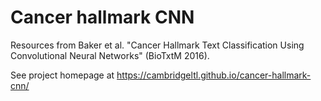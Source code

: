 # Cancer hallmark CNN

Resources from Baker et al. "Cancer Hallmark Text Classification Using Convolutional Neural Networks" (BioTxtM 2016).

See project homepage at https://cambridgeltl.github.io/cancer-hallmark-cnn/
